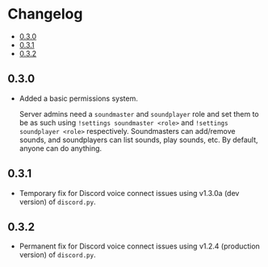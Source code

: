 # Changelog

* [0.3.0](#0.3.0)
* [0.3.1](#0.3.1)
* [0.3.2](#0.3.2)

## 0.3.0

* Added a basic permissions system.

    Server admins need a `soundmaster` and `soundplayer` role and set them 
    to be as such using `!settings soundmaster <role>` and 
    `!settings soundplayer <role>` respectively. Soundmasters can add/remove
    sounds, and soundplayers can list sounds, play sounds, etc. By default,
    anyone can do anything.

## 0.3.1

* Temporary fix for Discord voice connect issues using v1.3.0a (dev version) of `discord.py`.

## 0.3.2

* Permanent fix for Discord voice connect issues using v1.2.4 (production version) of `discord.py`.
